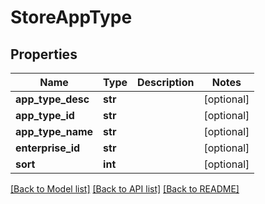 # StoreAppType

## Properties
Name | Type | Description | Notes
------------ | ------------- | ------------- | -------------
**app_type_desc** | **str** |  | [optional] 
**app_type_id** | **str** |  | [optional] 
**app_type_name** | **str** |  | [optional] 
**enterprise_id** | **str** |  | [optional] 
**sort** | **int** |  | [optional] 

[[Back to Model list]](../README.md#documentation-for-models) [[Back to API list]](../README.md#documentation-for-api-endpoints) [[Back to README]](../README.md)


